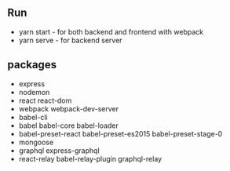 
## Run
* yarn start - for both backend and frontend with webpack
* yarn serve - for backend server
## packages

* express
* nodemon
* react react-dom
* webpack webpack-dev-server
* babel-cli
* babel babel-core babel-loader
* babel-preset-react babel-preset-es2015 babel-preset-stage-0
* mongoose
* graphql express-graphql
* react-relay babel-relay-plugin graphql-relay